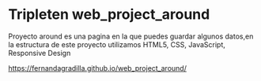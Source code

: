 # Tripleten web_project_around

Proyecto around es una pagina en la que puedes guardar algunos datos,en la estructura de este proyecto utilizamos  HTML5, CSS, JavaScript, Responsive Design 


 https://fernandagradilla.github.io/web_project_around/